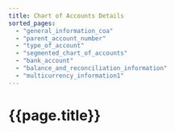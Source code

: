 ```yaml
---
title: Chart of Accounts Details
sorted_pages:
  - "general_information_coa"
  - "parent_account_number"
  - "type_of_account"
  - "segmented_chart_of_accounts"
  - "bank_account"
  - "balance_and_reconciliation_information"
  - "multicurrency_information1"
---
```

# {{page.title}}
